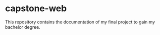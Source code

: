 # capstone-web
This repository contains the documentation of my final project to gain my bachelor degree. 
